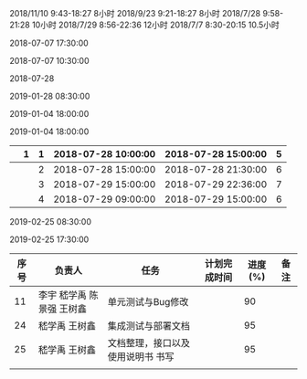 2018/11/10  9:43-18:27    8小时
2018/9/23    9:21-18:27    8小时
2018/7/28    9:58-21:28    10小时
2018/7/29    8:56-22:36    12小时
2018/7/7      8:30-20:15    10.5小时

2018-07-07 17:30:00



2018-07-07 10:30:00

2018-07-28

2019-01-28 08:30:00

2019-01-04 18:00:00

2019-01-04 18:00:00

|      | 1    | 1    | 2018-07-28 10:00:00 | 2018-07-28 15:00:00 | 5    |
| ---- | ---- | ---- | ------------------- | ------------------- | ---- |
|      |      | 2    | 2018-07-28 15:00:00 | 2018-07-28 21:30:00 | 6    |
|      |      | 3    | 2018-07-29 15:00:00 | 2018-07-29 22:36:00 | 7    |
|      |      | 4    | 2018-07-29 09:00:00 | 2018-07-29 15:00:00 | 6    |

2019-02-25 08:30:00

2019-02-25 17:30:00





| 序号 | 负责人                    | 任务                              | 计划完成时间 | 进度(%) | 备注 |
| ---- | ------------------------- | --------------------------------- | ------------ | ------- | ---- |
| 11   | 李宇 嵇学禹 陈景强 王树鑫 | 单元测试与Bug修改                 |              | 90      |      |
| 24   | 嵇学禹 王树鑫             | 集成测试与部署文档                |              | 95      |      |
| 25   | 嵇学禹 王树鑫             | 文档整理，接口以及使用说明书 书写 |              | 95      |      |
|      |                           |                                   |              |         |      |